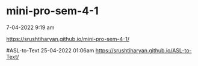 # mini-pro-sem-4-1
7-04-2022 9:19 am

https://srushtiharyan.github.io/mini-pro-sem-4-1/

#ASL-to-Text
25-04-2022 01:06am
https://srushtiharyan.github.io/ASL-to-Text/

